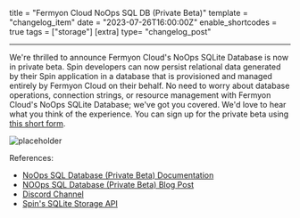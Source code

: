 title = "Fermyon Cloud NoOps SQL DB (Private Beta)"
template = "changelog_item"
date = "2023-07-26T16:00:00Z"
enable_shortcodes = true
tags = ["storage"]
[extra]
type= "changelog_post"

---

We're thrilled to announce Fermyon Cloud's NoOps SQLite Database is now in private beta. Spin developers can now persist relational data generated by their Spin application in a database that is provisioned and managed entirely by Fermyon Cloud on their behalf. No need to worry about database operations, connection strings, or resource management with Fermyon Cloud's NoOps SQLite Database; we've got you covered. We'd love to hear what you think of the experience. You can sign up for the private beta using [this short form](https://fibsu0jcu2g.typeform.com/to/Brv12FI0#hubspot_utk=xxxxx&hubspot_page_name=xxxxx&hubspot_page_url=xxxxx). 

<img src="placeholder" alt="placeholder">

<!-- break -->

References:

- [NoOps SQL Database (Private Beta) Documentation](/cloud/cloud-noops-sql-db.md)
- [NOOps SQL Database (Private Beta) Blog Post](https://www.fermyon.com/blog/announcing-noops-sql-db)
- [Discord Channel](https://www.fermyon.com/discord)
- [Spin's SQLite Storage API](/spin/sqlite-api-guide.md)
